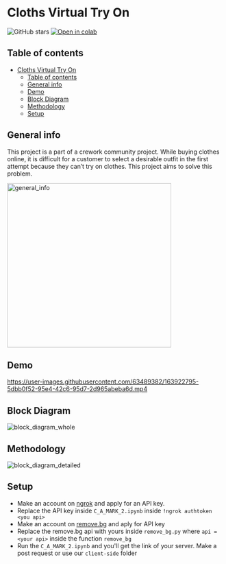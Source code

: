 # Cloths Virtual Try On
![GitHub stars](https://img.shields.io/github/stars/practice404/clothes-virtual-try-on.svg)
[![Open in colab](https://colab.research.google.com/assets/colab-badge.svg)](https://colab.research.google.com/github/practice404/clothes-virtual-try-on/blob/main/C_A_MARK_2.ipynb)

## Table of contents
- [Cloths Virtual Try On](#cloths-virtual-try-on)
  - [Table of contents](#table-of-contents)
  - [General info](#general-info)
  - [Demo](#demo)
  - [Block Diagram](#block-diagram)
  - [Methodology](#methodology)
  - [Setup](#setup)


## General info
This project is a part of a crework community project. While buying clothes online, it is difficult for a customer to select a desirable outfit in the first attempt because they can’t try on clothes. This project aims to solve this problem.


<img width="383" alt="general_info" src="https://user-images.githubusercontent.com/63489382/163923011-c2898812-2491-4ec2-beb7-dcaaaf680e4f.png">


## Demo

https://user-images.githubusercontent.com/63489382/163922795-5dbb0f52-95e4-42c6-95d7-2d965abeba6d.mp4



## Block Diagram
![block_diagram_whole](https://user-images.githubusercontent.com/63489382/163922947-c1677f79-ad6f-4550-affc-7d4e80f0d247.png)


## Methodology
![block_diagram_detailed](https://user-images.githubusercontent.com/63489382/163922991-86d148c2-1a97-48a5-b4ec-d8c16819374a.png)


## Setup
- Make an account on [ngrok](https://ngrok.com/) and apply for an API key.
- Replace the API key inside `C_A_MARK_2.ipynb` inside `!ngrok authtoken <you api>`
- Make an account on [remove.bg](https://www.remove.bg/) and aply for API key
- Replace the remove.bg api with yours inside `remove_bg.py` where `api = <your api>` inside the function `remove_bg`
- Run the `C_A_MARK_2.ipynb` and you'll get the link of your server. Make a post request or use our `client-side` folder


